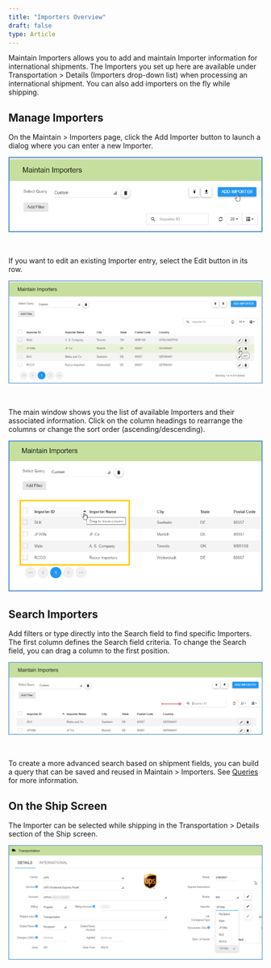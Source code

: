```yaml
---
title: "Importers Overview"
draft: false
type: Article
---
```


Maintain Importers allows you to add and maintain Importer information for international shipments. The Importers you set up here are available under Transportation > Details (Importers drop-down list) when processing an international shipment. You can also add importers on the fly while shipping.
## Manage Importers


On the Maintain > Importers page, click the Add Importer button to launch a dialog where you can enter a new Importer.

![](assets/images/aptean-importers-0-1.png)

 

If you want to edit an existing Importer entry, select the Edit button in its row.

![](assets/images/aptean-importers-1-1.png)

 

The main window shows you the list of available Importers and their associated information. Click on the column headings to rearrange the columns or change the sort order (ascending/descending).

![](assets/images/aptean-importers-3-1.png)
## Search Importers


Add filters or type directly into the Search field to find specific Importers. The first column defines the Search field criteria. To change the Search field, you can drag a column to the first position.

![](assets/images/aptean-importers-4-1.png)

 

To create a more advanced search based on shipment fields, you can build a query that can be saved and reused in Maintain > Importers. See [Queries](http://ask.shipping.apteancloud.com/akb/maintain-queries/) for more information.
## On the Ship Screen


The Importer can be selected while shipping in the Transportation > Details section of the Ship screen.

![](assets/images/aptean-importers-6-2.png)



